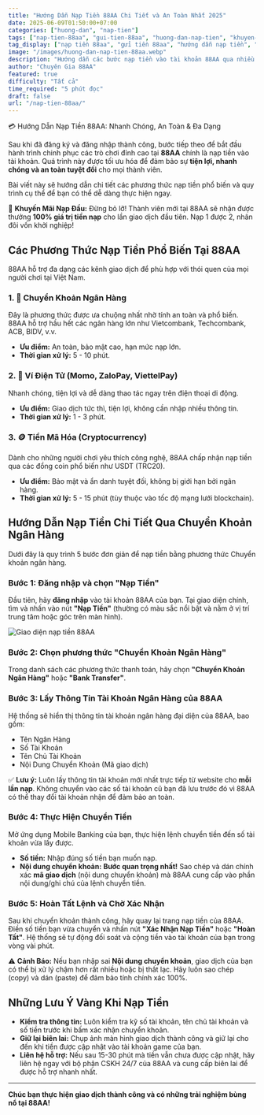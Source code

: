 ```yaml
---
title: "Hướng Dẫn Nạp Tiền 88AA Chi Tiết và An Toàn Nhất 2025"
date: 2025-06-09T01:50:00+07:00
categories: ["huong-dan", "nap-tien"]
tags: ["nap-tien-88aa", "gui-tien-88aa", "huong-dan-nap-tien", "khuyen-mai-88aa", "huong-dan-88aa"]
tag_display: ["nạp tiền 88aa", "gửi tiền 88aa", "hướng dẫn nạp tiền", "khuyến mãi 88aa", "hướng dẫn 88aa"]
image: "/images/huong-dan-nap-tien-88aa.webp"
description: "Hướng dẫn các bước nạp tiền vào tài khoản 88AA qua nhiều phương thức an toàn như chuyển khoản ngân hàng, ví điện tử. Cập nhật mới nhất 2025."
author: "Chuyên Gia 88AA"
featured: true
difficulty: "Tất cả"
time_required: "5 phút đọc"
draft: false
url: "/nap-tien-88aa/"
---
```


💳 Hướng Dẫn Nạp Tiền 88AA: Nhanh Chóng, An Toàn & Đa Dạng

Sau khi đã đăng ký và đăng nhập thành công, bước tiếp theo để bắt đầu hành trình chinh phục các trò chơi đỉnh cao tại **88AA** chính là nạp tiền vào tài khoản. Quá trình này được tối ưu hóa để đảm bảo sự **tiện lợi, nhanh chóng và an toàn tuyệt đối** cho mọi thành viên.

Bài viết này sẽ hướng dẫn chi tiết các phương thức nạp tiền phổ biến và quy trình cụ thể để bạn có thể dễ dàng thực hiện ngay.

<div class="highlight-box">
🎁 <strong>Khuyến Mãi Nạp Đầu:</strong> Đừng bỏ lỡ! Thành viên mới tại 88AA sẽ nhận được thưởng <strong>100% giá trị tiền nạp</strong> cho lần giao dịch đầu tiên. Nạp 1 được 2, nhân đôi vốn khởi nghiệp!
</div>

## Các Phương Thức Nạp Tiền Phổ Biến Tại 88AA

88AA hỗ trợ đa dạng các kênh giao dịch để phù hợp với thói quen của mọi người chơi tại Việt Nam.

### 1. 🏦 Chuyển Khoản Ngân Hàng
Đây là phương thức được ưa chuộng nhất nhờ tính an toàn và phổ biến. 88AA hỗ trợ hầu hết các ngân hàng lớn như Vietcombank, Techcombank, ACB, BIDV, v.v.
- **Ưu điểm:** An toàn, bảo mật cao, hạn mức nạp lớn.
- **Thời gian xử lý:** 5 - 10 phút.

### 2. 📱 Ví Điện Tử (Momo, ZaloPay, ViettelPay)
Nhanh chóng, tiện lợi và dễ dàng thao tác ngay trên điện thoại di động.
- **Ưu điểm:** Giao dịch tức thì, tiện lợi, không cần nhập nhiều thông tin.
- **Thời gian xử lý:** 1 - 3 phút.

### 3. 🪙 Tiền Mã Hóa (Cryptocurrency)
Dành cho những người chơi yêu thích công nghệ, 88AA chấp nhận nạp tiền qua các đồng coin phổ biến như USDT (TRC20).
- **Ưu điểm:** Bảo mật và ẩn danh tuyệt đối, không bị giới hạn bởi ngân hàng.
- **Thời gian xử lý:** 5 - 15 phút (tùy thuộc vào tốc độ mạng lưới blockchain).

## Hướng Dẫn Nạp Tiền Chi Tiết Qua Chuyển Khoản Ngân Hàng

Dưới đây là quy trình 5 bước đơn giản để nạp tiền bằng phương thức Chuyển khoản ngân hàng.

### Bước 1: Đăng nhập và chọn "Nạp Tiền"
Đầu tiên, hãy **đăng nhập** vào tài khoản 88AA của bạn. Tại giao diện chính, tìm và nhấn vào nút **"Nạp Tiền"** (thường có màu sắc nổi bật và nằm ở vị trí trung tâm hoặc góc trên màn hình).

![Giao diện nạp tiền 88AA](/images/giao-dien-nap-tien-88aa.webp)

### Bước 2: Chọn phương thức "Chuyển Khoản Ngân Hàng"
Trong danh sách các phương thức thanh toán, hãy chọn **"Chuyển Khoản Ngân Hàng"** hoặc **"Bank Transfer"**.

### Bước 3: Lấy Thông Tin Tài Khoản Ngân Hàng của 88AA
Hệ thống sẽ hiển thị thông tin tài khoản ngân hàng đại diện của 88AA, bao gồm:
- Tên Ngân Hàng
- Số Tài Khoản
- Tên Chủ Tài Khoản
- Nội Dung Chuyển Khoản (Mã giao dịch)

<div class="success-box">
✅ <strong>Lưu ý:</strong> Luôn lấy thông tin tài khoản mới nhất trực tiếp từ website cho <strong>mỗi lần nạp</strong>. Không chuyển vào các số tài khoản cũ bạn đã lưu trước đó vì 88AA có thể thay đổi tài khoản nhận để đảm bảo an toàn.
</div>

### Bước 4: Thực Hiện Chuyển Tiền
Mở ứng dụng Mobile Banking của bạn, thực hiện lệnh chuyển tiền đến số tài khoản vừa lấy được.
- **Số tiền:** Nhập đúng số tiền bạn muốn nạp.
- **Nội dung chuyển khoản:** **Bước quan trọng nhất!** Sao chép và dán chính xác **mã giao dịch** (nội dung chuyển khoản) mà 88AA cung cấp vào phần nội dung/ghi chú của lệnh chuyển tiền.

### Bước 5: Hoàn Tất Lệnh và Chờ Xác Nhận
Sau khi chuyển khoản thành công, hãy quay lại trang nạp tiền của 88AA. Điền số tiền bạn vừa chuyển và nhấn nút **"Xác Nhận Nạp Tiền"** hoặc **"Hoàn Tất"**. Hệ thống sẽ tự động đối soát và cộng tiền vào tài khoản của bạn trong vòng vài phút.

<div class="warning-box">
⚠️ <strong>Cảnh Báo:</strong> Nếu bạn nhập sai <strong>Nội dung chuyển khoản</strong>, giao dịch của bạn có thể bị xử lý chậm hơn rất nhiều hoặc bị thất lạc. Hãy luôn sao chép (copy) và dán (paste) để đảm bảo tính chính xác 100%.
</div>

## Những Lưu Ý Vàng Khi Nạp Tiền
- **Kiểm tra thông tin:** Luôn kiểm tra kỹ số tài khoản, tên chủ tài khoản và số tiền trước khi bấm xác nhận chuyển khoản.
- **Giữ lại biên lai:** Chụp ảnh màn hình giao dịch thành công và giữ lại cho đến khi tiền được cập nhật vào tài khoản game của bạn.
- **Liên hệ hỗ trợ:** Nếu sau 15-30 phút mà tiền vẫn chưa được cập nhật, hãy liên hệ ngay với bộ phận CSKH 24/7 của 88AA và cung cấp biên lai để được hỗ trợ nhanh nhất.

---

**Chúc bạn thực hiện giao dịch thành công và có những trải nghiệm bùng nổ tại 88AA!**